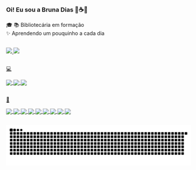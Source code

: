 ### Oi! Eu sou a Bruna Dias 🖖☕🦜

🎓 
📚 Bibliotecária em formação<br>
✨ Aprendendo um pouquinho a cada dia<br>
##
<div>
  <a href="https://github.com/brun4">
  <img height="180em" src="https://github-readme-stats.vercel.app/api?username=brun4&show_icons=true&theme=synthwave&include_all_commits=true&count_private=true"/>
  <img height="180em" src="https://github-readme-stats.vercel.app/api/top-langs/?username=brun4&layout=compact&langs_count=7&theme=synthwave"/>
</div>


  
##
  
💻  
<div style="display: inline_block">
  <img align="center" height="20" src="https://img.shields.io/badge/NVIDIA-GTX1050-76B900?style=for-the-badge&logo=nvidia&logoColor=white">
  <img align="center" height="20" src="https://img.shields.io/badge/Intel-Core_i7_7th-0071C5?style=for-the-badge&logo=intel&logoColor=white">
  <img align="center" height="20" src="https://img.shields.io/badge/Windows-DELL_INSPIRON_15_7000-0078D6?style=for-the-badge&logo=windows&logoColor=white">
</div>


  ##

  🚀
  <div style="display:inline_block">
  <img align="center" height="20" src="https://img.shields.io/badge/HTML-239120?style=for-the-badge&logo=html5&logoColor=white">  
  <img align="center" height="20" src="https://img.shields.io/badge/JavaScript-F7DF1E?style=for-the-badge&logo=javascript&logoColor=black">  
  <img align="center" height="20" src="https://img.shields.io/badge/CSS-239120?&style=for-the-badge&logo=css3&logoColor=white">  
  <img align="center" height="20" src="https://img.shields.io/badge/Bootstrap-563D7C?style=for-the-badge&logo=bootstrap&logoColor=white">
  <img align="center" height="20" src="https://img.shields.io/badge/React_Native-20232A?style=for-the-badge&logo=react&logoColor=61DAFB">
  <img align="center" height="20" src="https://img.shields.io/badge/Python-3776AB?style=for-the-badge&logo=python&logoColor=white">
  <img align="center" height="20" src="https://img.shields.io/badge/Shell_Script-121011?style=for-the-badge&logo=gnu-bash&logoColor=white">
  <img align="center" height="20" src="https://img.shields.io/badge/jQuery-0769AD?style=for-the-badge&logo=jquery&logoColor=white">
  <img align="center" height="20" src="https://img.shields.io/badge/Microsoft_Office-D83B01?style=for-the-badge&logo=microsoft-office&logoColor=white">
    
    
    
    
  </div>
  

    
 ##
    
  ![Snake animation](https://github.com/brun4/brun4/blob/output/github-contribution-grid-snake.svg)

    
  
  
  
  


